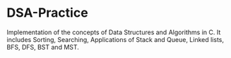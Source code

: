 # DSA-Practice
Implementation of the concepts of Data Structures and Algorithms in C. It includes Sorting, Searching, Applications of Stack and Queue, Linked lists, BFS, DFS, BST and MST.
